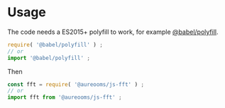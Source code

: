 # Usage

The code needs a ES2015+ polyfill to work, for example
[@babel/polyfill](https://babeljs.io/docs/usage/polyfill).
```js
require( '@babel/polyfill' ) ;
// or
import '@babel/polyfill' ;
```

Then
```js
const fft = require( '@aureooms/js-fft' ) ;
// or
import fft from '@aureooms/js-fft' ;
```

